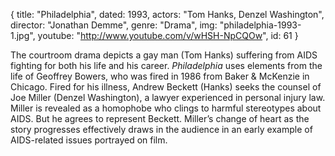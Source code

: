{
  title: "Philadelphia",
  dated: 1993,
  actors: "Tom Hanks, Denzel Washington",
  director: "Jonathan Demme",
  genre: "Drama",
  img: "philadelphia-1993-1.jpg",
  youtube: "http://www.youtube.com/v/wHSH-NpCQOw",
  id: 61
}

The courtroom drama depicts a gay man (Tom Hanks) suffering from AIDS fighting for both his life and his career. _Philadelphia_ uses elements from the life of Geoffrey Bowers, who was fired in 1986 from Baker & McKenzie in Chicago. Fired for his illness, Andrew Beckett (Hanks) seeks the counsel of Joe Miller (Denzel Washington), a lawyer experienced in personal injury law. Miller is revealed as a homophobe who clings to harmful stereotypes about AIDS. But he agrees to represent Beckett. Miller’s change of heart as the story progresses effectively draws in the audience in an early example of AIDS-related issues portrayed on film. 